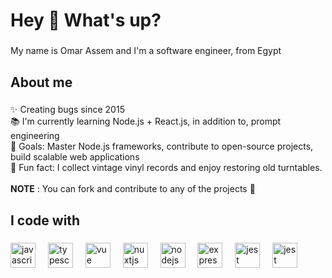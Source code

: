 <h1 align="left">Hey 👋 What's up?</h1>

###

<p align="left">My name is Omar Assem and I'm a software engineer, from Egypt</p>

###

<h2 align="left">About me</h2>

###

<p align="left">✨ Creating bugs since 2015<br>📚 I'm currently learning Node.js + React.js, in addition to, prompt engineering<br>🎯 Goals: Master Node.js frameworks, contribute to open-source projects, build scalable web applications<br>🎲 Fun fact: I collect vintage vinyl records and enjoy restoring old turntables.<br><br><b>NOTE</b> : You can fork and contribute to any of the projects 🤝</p>

###

<h2 align="left">I code with</h2>

###

<div align="left">
  <img src="https://cdn.jsdelivr.net/gh/devicons/devicon/icons/javascript/javascript-original.svg" height="40" alt="javascript logo"  />
  <img width="12" />
  <img src="https://cdn.jsdelivr.net/gh/devicons/devicon/icons/typescript/typescript-original.svg" height="40" alt="typescript logo"  />
  <img width="12" />
  <img src="https://cdn.jsdelivr.net/gh/devicons/devicon/icons/vuejs/vuejs-original.svg" height="40" alt="vue logo"  />
  <img width="12" />
  <img src="https://cdn.jsdelivr.net/gh/devicons/devicon/icons/nuxtjs/nuxtjs-original.svg" height="40" alt="nuxtjs logo"  />
  <img width="12" />
  <img src="https://cdn.jsdelivr.net/gh/devicons/devicon/icons/nodejs/nodejs-original.svg" height="40" alt="nodejs logo"  />
  <img width="12" />
  <img src="https://cdn.jsdelivr.net/gh/devicons/devicon/icons/express/express-original.svg" height="40" alt="expressjs logo"  />
  <img width="12" />
  <img src="https://cdn.jsdelivr.net/gh/devicons/devicon/icons/angularjs/angularjs-original.svg" height="40" alt="jest logo"  />
  <img width="12" />
  <img src="https://cdn.jsdelivr.net/gh/devicons/devicon/icons/laravel/laravel-original.svg" height="40" alt="jest logo"  />
  <img width="12" />
</div>

###
